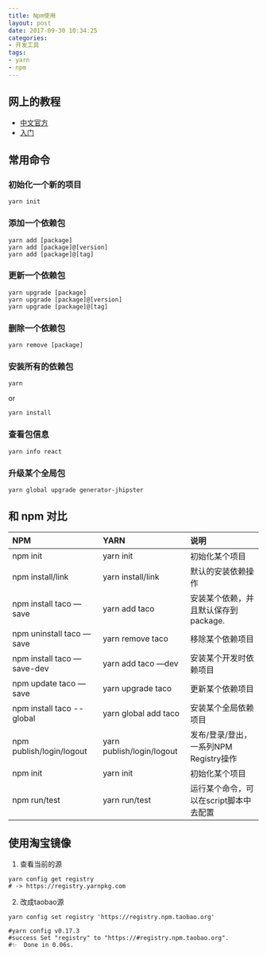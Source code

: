 ```yaml
---
title: Npm使用
layout: post
date: 2017-09-30 10:34:25
categories: 
- 开发工具
tags: 
- yarn
- npm
---
```

## 网上的教程

- [中文官方](https://yarn.bootcss.com/)
- [入门](http://www.jianshu.com/p/f05eabdf3ab6)

## 常用命令

### 初始化一个新的项目
```
yarn init
```
### 添加一个依赖包
```
yarn add [package]
yarn add [package]@[version]
yarn add [package]@[tag]
```
### 更新一个依赖包
```
yarn upgrade [package]
yarn upgrade [package]@[version]
yarn upgrade [package]@[tag]
```
### 删除一个依赖包
```
yarn remove [package]
```
### 安装所有的依赖包
```
yarn
```
or  
```
yarn install
```
### 查看包信息
```
yarn info react
```
### 升级某个全局包
```
yarn global upgrade generator-jhipster
```

## 和 npm 对比
|NPM|YARN|说明|
|:------- |:---------|:------|
|npm init|yarn init	|初始化某个项目|
|npm install/link|	yarn install/link|	默认的安装依赖操作
|npm install taco —save|	yarn add taco	|安装某个依赖，并且默认保存到package.
|npm uninstall taco —save|	yarn remove taco	|移除某个依赖项目
|npm install taco —save-dev|	yarn add taco —dev	|安装某个开发时依赖项目
|npm update taco —save	|yarn upgrade taco	|更新某个依赖项目
|npm install taco --global|	yarn global add taco	|安装某个全局依赖项目
|npm publish/login/logout|	yarn publish/login/logout	|发布/登录/登出，一系列NPM Registry操作
|npm init|	yarn init	|初始化某个项目
|npm run/test	|yarn run/test|	运行某个命令，可以在script脚本中去配置




## 使用淘宝镜像

1. 查看当前的源
```
yarn config get registry
# -> https://registry.yarnpkg.com
```
2. 改成taobao源
```
yarn config set registry 'https://registry.npm.taobao.org'

#yarn config v0.17.3
#success Set "registry" to "https://#registry.npm.taobao.org".
#✨  Done in 0.06s.
```





